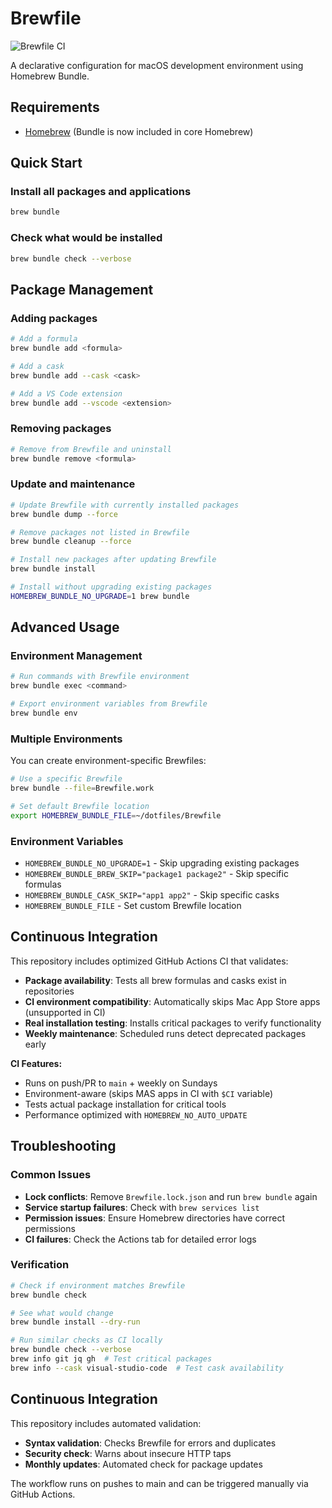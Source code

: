 # Brewfile

![Brewfile CI](https://github.com/yshrkume/Brewfile/workflows/Brewfile%20CI/badge.svg)

A declarative configuration for macOS development environment using Homebrew Bundle.

## Requirements

* [Homebrew](https://brew.sh) (Bundle is now included in core Homebrew)

## Quick Start

### Install all packages and applications
```sh
brew bundle
```

### Check what would be installed
```sh
brew bundle check --verbose
```

## Package Management

### Adding packages
```sh
# Add a formula
brew bundle add <formula>

# Add a cask
brew bundle add --cask <cask>

# Add a VS Code extension  
brew bundle add --vscode <extension>
```

### Removing packages
```sh
# Remove from Brewfile and uninstall
brew bundle remove <formula>
```

### Update and maintenance
```sh
# Update Brewfile with currently installed packages
brew bundle dump --force

# Remove packages not listed in Brewfile
brew bundle cleanup --force

# Install new packages after updating Brewfile
brew bundle install

# Install without upgrading existing packages
HOMEBREW_BUNDLE_NO_UPGRADE=1 brew bundle
```

## Advanced Usage

### Environment Management
```sh
# Run commands with Brewfile environment
brew bundle exec <command>

# Export environment variables from Brewfile
brew bundle env
```

### Multiple Environments
You can create environment-specific Brewfiles:
```sh
# Use a specific Brewfile
brew bundle --file=Brewfile.work

# Set default Brewfile location
export HOMEBREW_BUNDLE_FILE=~/dotfiles/Brewfile
```

### Environment Variables
- `HOMEBREW_BUNDLE_NO_UPGRADE=1` - Skip upgrading existing packages
- `HOMEBREW_BUNDLE_BREW_SKIP="package1 package2"` - Skip specific formulas
- `HOMEBREW_BUNDLE_CASK_SKIP="app1 app2"` - Skip specific casks
- `HOMEBREW_BUNDLE_FILE` - Set custom Brewfile location

## Continuous Integration

This repository includes optimized GitHub Actions CI that validates:
- **Package availability**: Tests all brew formulas and casks exist in repositories
- **CI environment compatibility**: Automatically skips Mac App Store apps (unsupported in CI)
- **Real installation testing**: Installs critical packages to verify functionality
- **Weekly maintenance**: Scheduled runs detect deprecated packages early

**CI Features:**
- Runs on push/PR to `main` + weekly on Sundays
- Environment-aware (skips MAS apps in CI with `$CI` variable)
- Tests actual package installation for critical tools
- Performance optimized with `HOMEBREW_NO_AUTO_UPDATE`

## Troubleshooting

### Common Issues
- **Lock conflicts**: Remove `Brewfile.lock.json` and run `brew bundle` again
- **Service startup failures**: Check with `brew services list`
- **Permission issues**: Ensure Homebrew directories have correct permissions
- **CI failures**: Check the Actions tab for detailed error logs

### Verification
```sh
# Check if environment matches Brewfile
brew bundle check

# See what would change
brew bundle install --dry-run

# Run similar checks as CI locally
brew bundle check --verbose
brew info git jq gh  # Test critical packages
brew info --cask visual-studio-code  # Test cask availability
```

## Continuous Integration

This repository includes automated validation:

- **Syntax validation**: Checks Brewfile for errors and duplicates
- **Security check**: Warns about insecure HTTP taps  
- **Monthly updates**: Automated check for package updates

The workflow runs on pushes to main and can be triggered manually via GitHub Actions.
